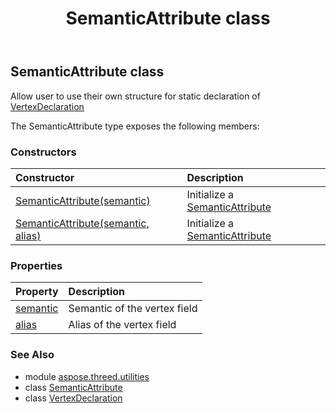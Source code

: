 ﻿---
title: SemanticAttribute class
second_title: Aspose.3D for Python via .NET API References
description: 
type: docs
weight: 170
url: /python-net/aspose.threed.utilities/semanticattribute/
is_root: false
---

## SemanticAttribute class

Allow user to use their own structure for static declaration of [VertexDeclaration](/3d/python-net/aspose.threed.utilities/vertexdeclaration)



The SemanticAttribute type exposes the following members:

### Constructors
| Constructor | Description |
| :- | :- |
| [SemanticAttribute(semantic)](/3d/python-net/aspose.threed.utilities/semanticattribute/__init__/#VertexFieldSemantic) | Initialize a [SemanticAttribute](/3d/python-net/aspose.threed.utilities/semanticattribute) |
| [SemanticAttribute(semantic, alias)](/3d/python-net/aspose.threed.utilities/semanticattribute/__init__/#VertexFieldSemantic-str) | Initialize a [SemanticAttribute](/3d/python-net/aspose.threed.utilities/semanticattribute) |


### Properties
| Property | Description |
| :- | :- |
| [semantic](/3d/python-net/aspose.threed.utilities/semanticattribute/semantic) | Semantic of the vertex field |
| [alias](/3d/python-net/aspose.threed.utilities/semanticattribute/alias) | Alias of the vertex field |



### See Also
* module [aspose.threed.utilities](..)
* class [SemanticAttribute](/3d/python-net/aspose.threed.utilities/semanticattribute)
* class [VertexDeclaration](/3d/python-net/aspose.threed.utilities/vertexdeclaration)
